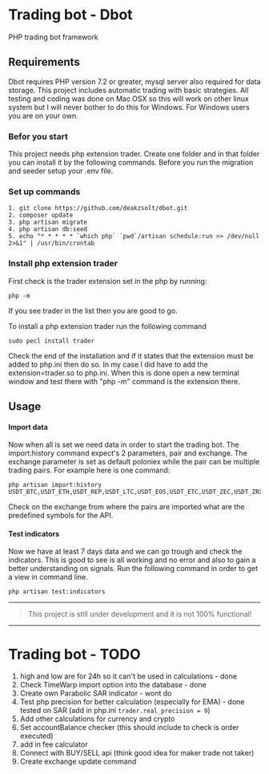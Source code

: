 # Trading bot - Dbot
PHP trading bot framework

## Requirements
Dbot requires PHP version 7.2 or greater, mysql server also required for data storage. 
This project includes automatic trading with basic strategies. All testing and coding was done on Mac OSX so this will work on other linux system but I will
never bother to do this for Windows. For Windows users you are on your own.

### Befor you start
This project needs php extension trader.
Create one folder and in that folder you can install it by the following commands.
Before you run the migration and seeder setup your .env file.

### Set up commands
```
1. git clone https://github.com/deakzsolt/dbot.git
2. composer update
3. php artisan migrate
4. php artisan db:seed
5. echo "* * * * * `which php` `pwd`/artisan schedule:run >> /dev/null 2>&1" | /usr/bin/crontab
``` 

### Install php extension trader
First check is the trader extension set in the php by running:
```
php -m
```
If you see trader in the list then you are good to go.

To install a php extension trader run the following command
```
sudo pecl install trader
```
Check the end of the installation and if it states that the extension must be added to php.ini then do so.
In my case I did have to add the extension=trader.so to php.ini.
When this is done open a new terminal window and test there with "php -m" command is the extension there.

## Usage

#### Import data
Now when all is set we need data in order to start the trading bot.
The import:history command expect's 2 parameters, pair and exchange. 
The exchange parameter is set as default poloniex while the pair can be multiple trading pairs.
For example here is one command:
```
php artisan import:history USDT_BTC,USDT_ETH,USDT_REP,USDT_LTC,USDT_EOS,USDT_ETC,USDT_ZEC,USDT_ZRX
```
Check on the exchange from where the pairs are imported what are the predefined symbols for the API.

#### Test indicators
Now we have at least 7 days data and we can go trough and check the indicators.
This is good to see is all working and no error and also to gain a better understanding on signals.
Run the following command in order to get a view in command line.
```
php artisan test:indicators
```
___
> This project is still under development and it is not 100% functional!
___

# Trading bot - TODO

1. high and low are for 24h so it can't be used in calculations - done
2. Check TimeWarp import option into the database - done
3. Create own Parabolic SAR indicator - wont do
4. Test php precision for better calculation (especially for EMA) - done tested on SAR (add in php.ini ```trader.real_precision = 9```)
5. Add other calculations for currency and crypto
6. Set accountBalance checker (this should include to check is order executed)
7. add in fee calculator
8. Connect with BUY/SELL api (think good idea for maker trade not taker)
9. Create exchange update command  